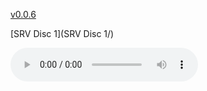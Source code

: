  [v0.0.6](https://github.com/littleflute/Stevie-Ray-Vaughan/edit/master/README.md)

[SRV Disc 1](SRV Disc 1/)

<audio controls id="player"> 
  <source src="https://littleflute.github.io/Stevie-Ray-Vaughan/SRV Disc 1/18 Ask Me No Questions.mp3" type="audio/mpeg">
Your browser does not support the audio element.
</audio>
<div id="xd"> 
</div>
<script>
var d = document.getElementById("xd"); 
var html = d.innerHTML; 
html += " ABBA<br>ABBA gold<br>CD:<br>";
for(var n=1; n<=19; n++)
{	
 	html += fNewBtn(n);

} 
d.innerHTML = html;

var p = document.getElementById("player");
function f(i)
{
    var s = "https://littleflute.github.io/Stevie-Ray-Vaughan/SRV Disc 1/";
    if(i==1)
    {
        s += "01 Thunderbird.mp3";
    }
    else if(i==2)
    {
        s += "02 I'm Cryin'.mp3";
    }
    else if(i==3)
    {
        s += "03 You're Gonna Miss Me Baby.mp3";
    }
    else if(i==14)
    {
        s += "14 Pride and Joy.mp3";
    }
    else if(i==16)
    {
        s += "16 Hug You, Squeeze You [Live].mp3";
    }
    else if(i==17)
    {
        s += "17 Don't Stop by the Creek, Son.mp3";
    }
    else if(i==18)
    {
        s += "18 Ask Me No Questions.mp3";
    }
    else
    {
        if(i<10) 
        {
    	    s += "0";
        } 
        s += i;
        s += "_曲目 ";
        s += i;
        s += ".mp3";
    }
	p.src = s; 
    p.play();
}
function fNewBtn(i)
{
	var rHTML = "";
    rHTML = "<button onclick='f(";
    rHTML += i;
    rHTML += ");'>";
    rHTML += i;
    rHTML += "</button>";
    return rHTML;
}
</script>






